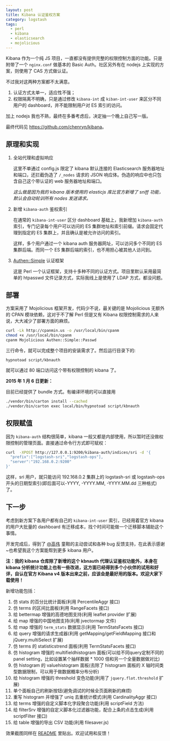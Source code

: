 ```yaml
---
layout: post
title: Kibana 认证鉴权方案
category: logstash
tags:
  - perl
  - kibana
  - elasticsearch
  - mojolicious
---
```


Kibana 作为一个纯 JS 项目，一直都没有提供完整的权限控制方面的功能。只是附带了一个 `nginx.conf` 做基本的 Basic Auth。社区另外有在 nodejs 上实现的方案，则使用了 CAS 方式做认证。

不过我对这两种方案都不太满意。

1. 认证方式太单一，适应性不强；
2. 权限隔离不明确，只是通过修改 `kibana-int` 成 `kiban-int-user` 来区分不同用户的 dashboard，并不能限制用户对 ES 索引的访问。

加上 nodejs 我也不熟，最终在多番考虑后，决定抽一个晚上自己写一版。

最终代码见 <https://github.com/chenryn/kibana>。

## 原理和实现

1. 全站代理和虚拟响应

   这里不单通过 config.js 限定了 kibana 默认连接的 Elasticsearch 服务器地址和端口，还拦截伪造了 `/_nodes` 请求的 JSON 响应体。伪造的响应中也只包含自己这个带认证的 web 服务器地址和端口。

   *这么做是因为我的 kibana 版本使用的 elasticjs 库比官方新增了 sniff 功能，默认会自动轮训所有 nodes 发送请求。*

2. 新增 `kibana-auth` 鉴权索引

   在通常的 `kibana-int-user` 区分 dashboard 基础上，我新增加 `kibana-auth` 索引，专门记录每个用户可以访问的 ES 集群地址和索引前缀。请求会固定代理到指定的 ES 集群上，并且确认是被允许访问的索引。

   这样，多个用户通过一个 kibana auth 服务器网址，可以访问多个不同的 ES 集群后端。而同一个 ES 集群后端的索引，也不用担心被其他人访问到。

3. [Authen::Simple](https://metacpan.org/pod/Authen::Simple) 认证框架

   这是 Perl 一个认证框架，支持十多种不同的认证方式。项目里默认采用最简单的 htpasswd 文件记录方式，实际我线上是使用了 LDAP 方式，都没问题。

## 部署

方案采用了 Mojolicious 框架开发，代码少不说，最关键的是 Mojolicious 无额外的 CPAN 模块依赖，这对于不了解 Perl 但是又有 Kibana 权限控制需求的人来说，大大减少了部署方面的麻烦。

```bash
curl -Lk http://cpanmin.us -o /usr/local/bin/cpanm
chmod +x /usr/local/bin/cpanm
cpanm Mojolicious Authen::Simple::Passwd
```

三行命令，就可以完成整个项目的安装需求了。然后运行目录下的:

    hypnotoad script/kbnauth

就可以通过 80 端口访问这个带有权限控制的 kibana 了。

__2015 年 1 月 6 日更新：__

目前已经提供了 bundle 方式。有编译环境的可以直接用

```bash
./vendor/bin/carton install --cached
./vendor/bin/carton exec local/bin/hypnotoad script/kbnauth
```

## 权限赋值

因为 `kibana-auth` 结构很简单，kibana 一般又都是内部使用，所以暂时还没做权限控制的管理页面。直接通过命令行方式即可赋权：

```bash
curl  -XPOST http://127.0.0.1:9200/kibana-auth/indices/sri -d '{
  "prefix":["logstash-sri","logstash-ops"],
  "server":"192.168.0.2:9200"
}'
```

这样，sri 用户，就只能访问 192.168.0.2 集群上的 logstash-sri 或 logstash-ops 开头的日期型索引(即后面可以-YYYY, -YYYY.MM, -YYYY.MM.dd 三种格式)了。

## 下一步

考虑到新方案下各用户都有自己的 `kibana-int-user` 索引，已经用着官方 kibana 的用户大批量的 dashboard 有迁移成本，找个时间可能做一个迁移脚本辅助这个事情。

开发完成后，得到了 [@高伟](http://weibo.com/u/1808998161) 童鞋的主动尝试和各种 bug 反馈支持，在此表示感谢~也希望我这个方案能帮到更多 kibana 用户。

**注：我的 kibana 仓库除了新增的这个 kbnauth 代理认证鉴权功能外，本身在 kibana 分析统计功能上也有一些改进，这方面已经得到多个小伙伴的试用和好评，自认在官方 Kibana v4 版本出来之前，应该会是最好用的版本。欢迎大家下载使用！**

新增功能包括：

1. 仿 stats 的百分比统计面板(利用 PercentileAggr 接口)
2. 仿 terms 的区间比面板(利用 RangeFacets 接口)
3. 给 bettermap 增强的高德地图支持(利用 leaflet provider 扩展)
4. 给 map 增强的中国地图支持(利用 jvectormap 文件)
5. 给 map 增强的 `term_stats` 数据显示(利用 TermStatsFacets 接口)
6. 给 query 增强的请求生成器(利用 getMapping/getFieldMapping 接口和 jQuery.multiSelect 扩展)
7. 仿 terms 的 statisticstrend 面板(利用 TermStatsFacets 接口)
8. 仿 histogram 增强的 multifieldhistogram 面板(可以给不同query定制不同的panel setting，比如设置某个抽样数据 * 1000 倍和另一个全量数据做对比)
9. 仿 histogram 的 valuehistogram 面板(去除了 histogram 面板的 X 轴时间类型数据限制，可以用于做数据概率分布分析)
10. 给 histogram 增强的 threshold 变色功能(利用了 `jquery.flot.threshold` 扩展)
11. 单个面板自己的刷新按钮(避免调试的时候全页面刷新的麻烦)
12. 重写 histogram 并增强了 uniq 去重统计模式(利用 CardinalityAggr 接口)
13. 给 terms 增强的自定义脚本化字段聚合功能(利用 scriptField 方法)
14. 给 filterSrv 增强的自定义脚本化过滤器功能，配合上条的点击生成(利用 scriptFilter 接口)
15. 给 table 增强的导出 CSV 功能(利用 filesaver.js)

效果截图同样在 [README](https://github.com/chenryn/kibana/blob/master/README.md) 里贴出。欢迎试用和反馈！

